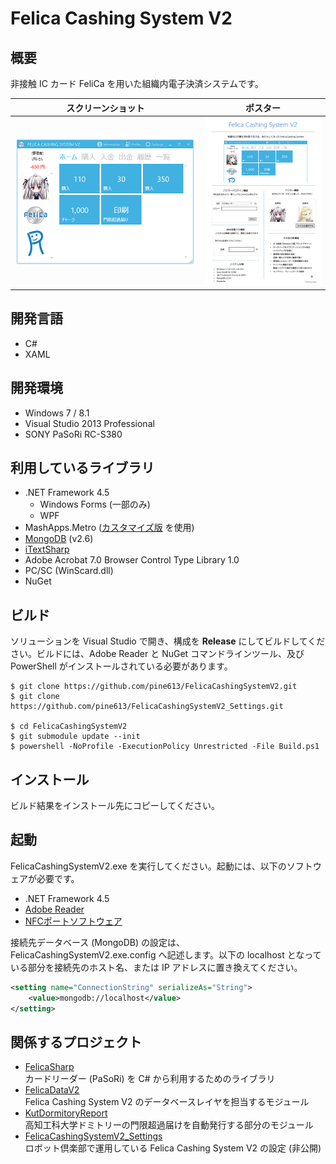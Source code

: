 Felica Cashing System V2
========================

## 概要
非接触 IC カード FeliCa を用いた組織内電子決済システムです。

|スクリーンショット|ポスター|
|------------------|--------|
|[![スクリーンショット](SS-min.png)](SS.png)|[![ポスター](Poster-min.png)](http://cdn.rawgit.com/pine613/FelicaCashingSystemV2/master/Poster.pdf)|

## 開発言語
- C#
- XAML

## 開発環境
- Windows 7 / 8.1
- Visual Studio 2013 Professional
- SONY PaSoRi RC-S380

## 利用しているライブラリ
- .NET Framework 4.5
  - Windows Forms (一部のみ)
  - WPF
- MashApps.Metro ([カスタマイズ版](https://github.com/pine613/MahApps.Metro/tree/felica_master) を使用)
- [MongoDB](http://www.mongodb.org) (v2.6)
- [iTextSharp](http://sourceforge.net/projects/itextsharp/)
- Adobe Acrobat 7.0 Browser Control Type Library 1.0
- PC/SC (WinScard.dll)
- NuGet

## ビルド
ソリューションを Visual Studio で開き、構成を **Release** にしてビルドしてください。ビルドには、Adobe Reader と NuGet コマンドラインツール、及び PowerShell がインストールされている必要があります。

```
$ git clone https://github.com/pine613/FelicaCashingSystemV2.git
$ git clone https://github.com/pine613/FelicaCashingSystemV2_Settings.git

$ cd FelicaCashingSystemV2
$ git submodule update --init
$ powershell -NoProfile -ExecutionPolicy Unrestricted -File Build.ps1
```

## インストール
ビルド結果をインストール先にコピーしてください。

## 起動
FelicaCashingSystemV2.exe を実行してください。起動には、以下のソフトウェアが必要です。

- .NET Framework 4.5
- [Adobe Reader](http://www.adobe.com/jp/products/reader.html)
- [NFCポートソフトウェア](http://www.sony.co.jp/Products/felica/consumer/download/netinstaller.html)

接続先データベース (MongoDB) の設定は、FelicaCashingSystemV2.exe.config へ記述します。以下の localhost となっている部分を接続先のホスト名、または IP アドレスに置き換えてください。

```xml
<setting name="ConnectionString" serializeAs="String">
    <value>mongodb://localhost</value>
</setting>
```

## 関係するプロジェクト
- [FelicaSharp](https://github.com/pine613/FelicaSharp)<br />
  カードリーダー (PaSoRi) を C# から利用するためのライブラリ
- [FelicaDataV2](https://github.com/pine613/FelicaDataV2)<br />
  Felica Cashing System V2 のデータベースレイヤを担当するモジュール
- [KutDormitoryReport](https://github.com/pine613/KutDormitoryReport)<br />
  高知工科大学ドミトリーの門限超過届けを自動発行する部分のモジュール
- [FelicaCashingSystemV2_Settings](https://github.com/RobotClubKut/FelicaCashingSystemV2_Settings)<br />
  ロボット倶楽部で運用している Felica Cashing System V2 の設定 (非公開)